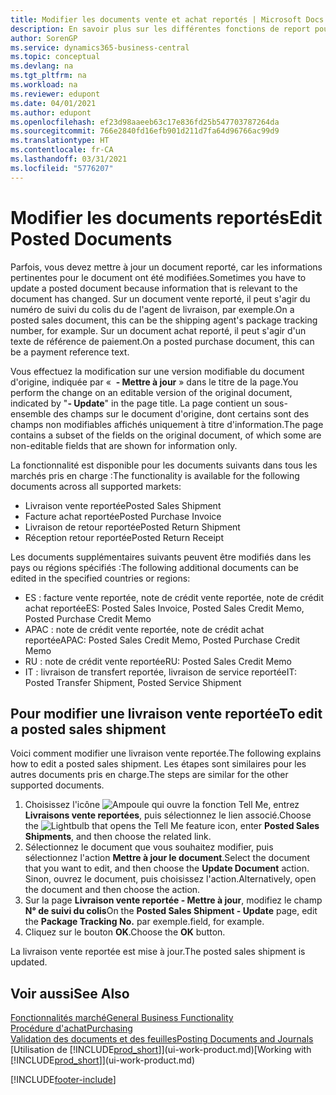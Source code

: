 ```yaml
---
title: Modifier les documents vente et achat reportés | Microsoft Docs
description: En savoir plus sur les différentes fonctions de report pour reporter des documents achat et la manière de mettre à jour les documents reportés.
author: SorenGP
ms.service: dynamics365-business-central
ms.topic: conceptual
ms.devlang: na
ms.tgt_pltfrm: na
ms.workload: na
ms.reviewer: edupont
ms.date: 04/01/2021
ms.author: edupont
ms.openlocfilehash: ef23d98aaeeb63c17e836fd25b547703787264da
ms.sourcegitcommit: 766e2840fd16efb901d211d7fa64d96766ac99d9
ms.translationtype: HT
ms.contentlocale: fr-CA
ms.lasthandoff: 03/31/2021
ms.locfileid: "5776207"
---
```

# <a name="edit-posted-documents"></a><span data-ttu-id="fadea-103">Modifier les documents reportés</span><span class="sxs-lookup"><span data-stu-id="fadea-103">Edit Posted Documents</span></span>

<span data-ttu-id="fadea-104">Parfois, vous devez mettre à jour un document reporté, car les informations pertinentes pour le document ont été modifiées.</span><span class="sxs-lookup"><span data-stu-id="fadea-104">Sometimes you have to update a posted document because information that is relevant to the document has changed.</span></span> <span data-ttu-id="fadea-105">Sur un document vente reporté, il peut s'agir du numéro de suivi du colis du de l'agent de livraison, par exemple.</span><span class="sxs-lookup"><span data-stu-id="fadea-105">On a posted sales document, this can be the shipping agent's package tracking number, for example.</span></span> <span data-ttu-id="fadea-106">Sur un document achat reporté, il peut s'agir d'un texte de référence de paiement.</span><span class="sxs-lookup"><span data-stu-id="fadea-106">On a posted purchase document, this can be a payment reference text.</span></span>

<span data-ttu-id="fadea-107">Vous effectuez la modification sur une version modifiable du document d'origine, indiquée par «  **- Mettre à jour** » dans le titre de la page.</span><span class="sxs-lookup"><span data-stu-id="fadea-107">You perform the change on an editable version of the original document, indicated by "**- Update**" in the page title.</span></span> <span data-ttu-id="fadea-108">La page contient un sous-ensemble des champs sur le document d'origine, dont certains sont des champs non modifiables affichés uniquement à titre d'information.</span><span class="sxs-lookup"><span data-stu-id="fadea-108">The page contains a subset of the fields on the original document, of which some are non-editable fields that are shown for information only.</span></span>

<span data-ttu-id="fadea-109">La fonctionnalité est disponible pour les documents suivants dans tous les marchés pris en charge :</span><span class="sxs-lookup"><span data-stu-id="fadea-109">The functionality is available for the following documents across all supported markets:</span></span>

- <span data-ttu-id="fadea-110">Livraison vente reportée</span><span class="sxs-lookup"><span data-stu-id="fadea-110">Posted Sales Shipment</span></span>
- <span data-ttu-id="fadea-111">Facture achat reportée</span><span class="sxs-lookup"><span data-stu-id="fadea-111">Posted Purchase Invoice</span></span>
- <span data-ttu-id="fadea-112">Livraison de retour reportée</span><span class="sxs-lookup"><span data-stu-id="fadea-112">Posted Return Shipment</span></span>
- <span data-ttu-id="fadea-113">Réception retour reportée</span><span class="sxs-lookup"><span data-stu-id="fadea-113">Posted Return Receipt</span></span>

<span data-ttu-id="fadea-114">Les documents supplémentaires suivants peuvent être modifiés dans les pays ou régions spécifiés :</span><span class="sxs-lookup"><span data-stu-id="fadea-114">The following additional documents can be edited in the specified countries or regions:</span></span>

- <span data-ttu-id="fadea-115">ES : facture vente reportée, note de crédit vente reportée, note de crédit achat reportée</span><span class="sxs-lookup"><span data-stu-id="fadea-115">ES: Posted Sales Invoice, Posted Sales Credit Memo, Posted Purchase Credit Memo</span></span>
- <span data-ttu-id="fadea-116">APAC : note de crédit vente reportée, note de crédit achat reportée</span><span class="sxs-lookup"><span data-stu-id="fadea-116">APAC: Posted Sales Credit Memo, Posted Purchase Credit Memo</span></span>
- <span data-ttu-id="fadea-117">RU : note de crédit vente reportée</span><span class="sxs-lookup"><span data-stu-id="fadea-117">RU: Posted Sales Credit Memo</span></span>
- <span data-ttu-id="fadea-118">IT : livraison de transfert reportée, livraison de service reportée</span><span class="sxs-lookup"><span data-stu-id="fadea-118">IT: Posted Transfer Shipment, Posted Service Shipment</span></span>

## <a name="to-edit-a-posted-sales-shipment"></a><span data-ttu-id="fadea-119">Pour modifier une livraison vente reportée</span><span class="sxs-lookup"><span data-stu-id="fadea-119">To edit a posted sales shipment</span></span>

<span data-ttu-id="fadea-120">Voici comment modifier une livraison vente reportée.</span><span class="sxs-lookup"><span data-stu-id="fadea-120">The following explains how to edit a posted sales shipment.</span></span> <span data-ttu-id="fadea-121">Les étapes sont similaires pour les autres documents pris en charge.</span><span class="sxs-lookup"><span data-stu-id="fadea-121">The steps are similar for the other supported documents.</span></span>

1. <span data-ttu-id="fadea-122">Choisissez l'icône ![Ampoule qui ouvre la fonction Tell Me](media/ui-search/search_small.png "Dites-moi ce que vous voulez faire"), entrez **Livraisons vente reportées**, puis sélectionnez le lien associé.</span><span class="sxs-lookup"><span data-stu-id="fadea-122">Choose the ![Lightbulb that opens the Tell Me feature](media/ui-search/search_small.png "Tell me what you want to do") icon, enter **Posted Sales Shipments**, and then choose the related link.</span></span>
2. <span data-ttu-id="fadea-123">Sélectionnez le document que vous souhaitez modifier, puis sélectionnez l'action **Mettre à jour le document**.</span><span class="sxs-lookup"><span data-stu-id="fadea-123">Select the document that you want to edit, and then choose the **Update Document** action.</span></span> <span data-ttu-id="fadea-124">Sinon, ouvrez le document, puis choisissez l'action.</span><span class="sxs-lookup"><span data-stu-id="fadea-124">Alternatively, open the document and then choose the action.</span></span>
3. <span data-ttu-id="fadea-125">Sur la page **Livraison vente reportée - Mettre à jour**, modifiez le champ **N° de suivi du colis**</span><span class="sxs-lookup"><span data-stu-id="fadea-125">On the **Posted Sales Shipment - Update** page, edit the **Package Tracking No.**</span></span> <span data-ttu-id="fadea-126">par exemple.</span><span class="sxs-lookup"><span data-stu-id="fadea-126">field, for example.</span></span>
4. <span data-ttu-id="fadea-127">Cliquez sur le bouton **OK**.</span><span class="sxs-lookup"><span data-stu-id="fadea-127">Choose the **OK** button.</span></span>

<span data-ttu-id="fadea-128">La livraison vente reportée est mise à jour.</span><span class="sxs-lookup"><span data-stu-id="fadea-128">The posted sales shipment is updated.</span></span>

## <a name="see-also"></a><span data-ttu-id="fadea-129">Voir aussi</span><span class="sxs-lookup"><span data-stu-id="fadea-129">See Also</span></span>

[<span data-ttu-id="fadea-130">Fonctionnalités marché</span><span class="sxs-lookup"><span data-stu-id="fadea-130">General Business Functionality</span></span>](ui-across-business-areas.md)  
[<span data-ttu-id="fadea-131">Procédure d'achat</span><span class="sxs-lookup"><span data-stu-id="fadea-131">Purchasing</span></span>](purchasing-manage-purchasing.md)  
[<span data-ttu-id="fadea-132">Validation des documents et des feuilles</span><span class="sxs-lookup"><span data-stu-id="fadea-132">Posting Documents and Journals</span></span>](ui-post-documents-journals.md)  
<span data-ttu-id="fadea-133">[Utilisation de [!INCLUDE[prod_short](includes/prod_short.md)]](ui-work-product.md)</span><span class="sxs-lookup"><span data-stu-id="fadea-133">[Working with [!INCLUDE[prod_short](includes/prod_short.md)]](ui-work-product.md)</span></span>  


[!INCLUDE[footer-include](includes/footer-banner.md)]
